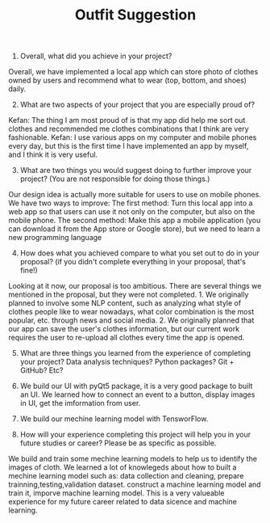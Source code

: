 ﻿---
layout: post
title: Outfit Suggestion
---
1. Overall, what did you achieve in your project? 

Overall, we have implemented a local app which can store photo of clothes owned by users and recommend what to wear (top, bottom, and shoes) daily.

2. What are two aspects of your project that you are especially proud of? 

Kefan: The thing I am most proud of is that my app did help me sort out clothes and recommended me clothes combinations that I think are very fashionable.
Kefan: I use various apps on my computer and mobile phones every day, but this is the first time I have implemented an app by myself, and I think it is very useful.

3. What are two things you would suggest doing to further improve your project? (You are not responsible for doing those things.) 

Our design idea is actually more suitable for users to use on mobile phones. We have two ways to improve:
The first method: Turn this local app into a web app so that users can use it not only on the computer, but also on the mobile phone.
The second method: Make this app a mobile application (you can download it from the App store or Google store), but we need to learn a new programming language

4. How does what you achieved compare to what you set out to do in your proposal? (if you didn't complete everything in your proposal, that's fine!)

Looking at it now, our proposal is too ambitious. There are several things we mentioned in the proposal, but they were not completed. 1. We originally planned to involve some NLP content, such as analyzing what style of clothes people like to wear nowadays, what color combination is the most popular, etc. through news and social media. 2. We originally planned that our app can save the user's clothes information, but our current work requires the user to re-upload all clothes every time the app is opened.

5. What are three things you learned from the experience of completing your project? Data analysis techniques? Python packages? Git + GitHub? Etc? 
1. We build our UI with pyQt5 package, it is a very good package to built an UI. We learned how to connect an event to a button, display images in UI, get the imformation from user.

2. We build our mechine learning model with TensworFlow. 


6. How will your experience completing this project will help you in your future studies or career? Please be as specific as possible.

We build and train some mechine learning models to help us to identify the images of cloth. We learned a lot of knowlegeds about how to built a mechine learning model such as: data collection and cleaning, prepare trainning,testing,validation dataset. 
construct a machine learning model and train it, imporve machine learning model. This is a very valueable experience for my future career related to data sicence and machine learning. 